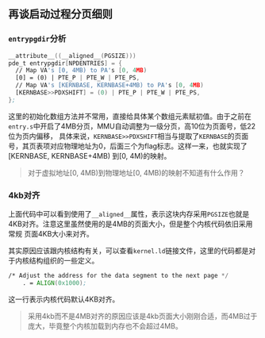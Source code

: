 ## 再谈启动过程分页细则

### `entrypgdir`分析

``` asm
__attribute__((__aligned__(PGSIZE)))
pde_t entrypgdir[NPDENTRIES] = {
  // Map VA's [0, 4MB) to PA's [0, 4MB)
  [0] = (0) | PTE_P | PTE_W | PTE_PS,
  // Map VA's [KERNBASE, KERNBASE+4MB) to PA's [0, 4MB)
  [KERNBASE>>PDXSHIFT] = (0) | PTE_P | PTE_W | PTE_PS,
};
```
这里的初始化数组方法并不常用，直接给具体某个数组元素赋初值。由于之前在`entry.s`中开启了4MB分页，MMU自动调整为一级分页，高10位为页面号，低22位为页内偏移，
具体来说，`KERNBASE>>PDXSHIFT`相当与提取了`KERNBASE`的页面号，其页表项对应物理地址为0，后面三个为flag标志。这样一来，也就实现了 [KERNBASE, KERNBASE+4MB)
到[0, 4M)的映射。
>对于虚拟地址[0, 4MB)到物理地址[0, 4MB)的映射不知道有什么作用？

### 4kb对齐
上面代码中可以看到使用了`__aligned__`属性，表示这块内存采用`PGSIZE`也就是4KB对齐。注意这里虽然使用的是4MB的页面大小，但是整个内核代码依旧采用常规
页面4KB大小来对齐。

其实原因应该跟内核结构有关，可以查看`kernel.ld`链接文件，这里的代码都是对于内核结构组织的一些定义。
``` asm
/* Adjust the address for the data segment to the next page */
	. = ALIGN(0x1000);
```

这一行表示内核代码默认4KB对齐。

>采用4kb而不是4MB对齐的原因应该是4kb页面大小刚刚合适，而4MB过于庞大，毕竟整个内核加载到内存也不会超过4MB。
